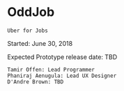 # OddJob
    Uber for Jobs

Started: June 30, 2018

Expected Prototype release date: TBD

    Tamir Offen: Lead Programmer 
    Phaniraj Aenugula: Lead UX Designer 
    D'Andre Brown: TBD
